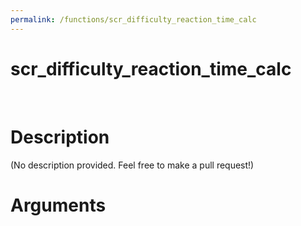 ```yaml
---
permalink: /functions/scr_difficulty_reaction_time_calc
---
```

# scr_difficulty_reaction_time_calc  
&nbsp;  
# Description  
(No description provided. Feel free to make a pull request!) 
&nbsp;  
# Arguments


